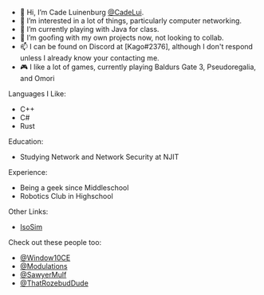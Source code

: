 - 👋 Hi, I’m Cade Luinenburg [@CadeLui](https://github.com//CadeLui).
- 👀 I’m interested in a lot of things, particularly computer networking.
- 🌱 I’m currently playing with Java for class.
- 💞️ I’m goofing with my own projects now, not looking to collab.
- 📫 I can be found on Discord at [Kago#2376], although I don't respond unless I already know your contacting me.
- 🎮 I like a lot of games, currently playing Baldurs Gate 3, Pseudoregalia, and Omori

Languages I Like:
- C++
- C#
- Rust

Education:
- Studying Network and Network Security at NJIT

Experience:
- Being a geek since Middleschool
- Robotics Club in Highschool

Other Links:
- [IsoSim](https://isosim.neocities.org/)


Check out these people too:
- [@Window10CE](https://github.com/Windows10CE)
- [@Modulations](https://github.com/Modulations)
- [@SawyerMulf](https://github.com/SawyerMulf)
- [@ThatRozebudDude](https://github.com/ThatRozebudDude)
